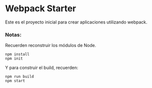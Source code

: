 # Webpack Starter

Este es el proyecto inicial para crear aplicaciones utilizando webpack.

### Notas:
Recuerden reconstruir los módulos de Node.

```
npm install
npm init
```

Y para construir el build, recuerden:

```
npm run build
npm start
```

